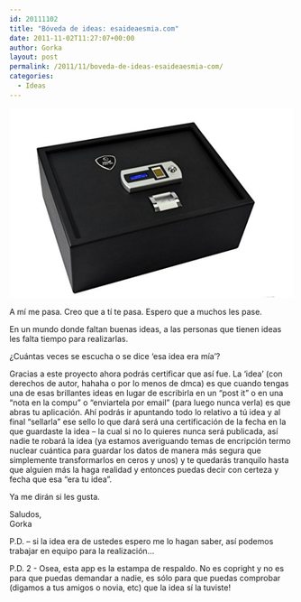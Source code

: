 ```yaml
---
id: 20111102
title: "Bóveda de ideas: esaideaesmia.com"
date: 2011-11-02T11:27:07+00:00
author: Gorka
layout: post
permalink: /2011/11/boveda-de-ideas-esaideaesmia-com/
categories:
  - Ideas
---
```

<img style="margin: auto;" src="/public/img/2011/11/safety-vault.jpg" alt="Safety vault" />

A mí me pasa. Creo que a tí te pasa. Espero que a muchos les pase.

En un mundo donde faltan buenas ideas, a las personas que tienen ideas les falta tiempo para realizarlas.

¿Cuántas veces se escucha o se dice ‘esa idea era mía’?

Gracias a este proyecto ahora podrás certificar que así fue.
La ‘idea’ (con derechos de autor, hahaha o por lo menos de dmca) es que cuando tengas una de esas brillantes ideas en lugar de escribirla en un “post it” o en una “nota en la compu” o “enviartela por email” (para luego nunca verla) es que abras tu aplicación. Ahí podrás ir apuntando todo lo relativo a tú idea y al final “sellarla” ese sello lo que dará será una certificación de la fecha en la que guardaste la idea – la cual si no lo quieres nunca será publicada, así nadie te robará la idea (ya estamos averiguando temas de encripción termo nuclear cuántica para guardar los datos de manera más segura que simplemente transformarlos en ceros y unos) y te quedarás tranquilo hasta que alguien más la haga realidad y entonces puedas decir con certeza y fecha que esa “era tu idea”.

Ya me dirán si les gusta.

Saludos,<br />
Gorka

P.D. – si la idea era de ustedes espero me lo hagan saber, así podemos trabajar en equipo para la realización…

P.D. 2 - Osea, esta app es la estampa de respaldo. No es copright y no es para que puedas demandar a nadie, es sólo para que puedas comprobar (digamos a tus amigos o novia, etc) que la idea sí la tuviste!

